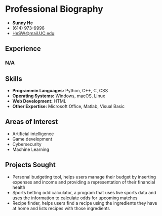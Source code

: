 # Professional Biography

- **Sunny He**
- (614) 973-9996
- HeSW@mail.UC.edu


## Experience

### N/A 


## Skills

- **Programmin Languages:** Python, C++, C, CSS
- **Operating Systems:** Windows, macOS, Linux
- **Web Development:** HTML
- **Other Expertise:** Microsoft Office, Matlab, Visual Basic


## Areas of Interest 

- Artificial intelligence 
- Game development 
- Cybersecurity 
- Machine Learning 



## Projects Sought 

- Personal budgeting tool, helps users manage their budget by inserting expenses and income and providing a representation of their financial health 
- Sports betting odd calculator, a program that uses live sports data and uses the information to calculate odds for upcoming matches  
- Recipe finder, helps users find a recipe using the ingredients they have at home and lists recipes with those ingredients 
